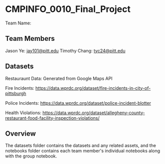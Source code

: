 # CMPINFO_0010_Final_Project
Team Name: 

## Team Members
Jason Ye: jay101@pitt.edu
Timothy Chang: tyc24@pitt.edu

## Datasets
Restauraunt Data: Generated from Google Maps API

Fire Incidents: https://data.wprdc.org/dataset/fire-incidents-in-city-of-pittsburgh

Police Incidents: https://data.wprdc.org/dataset/police-incident-blotter

Health Violations: https://data.wprdc.org/dataset/allegheny-county-restaurant-food-facility-inspection-violations/

## Overview
The datasets folder contains the datasets and any related assets, and the notebooks folder contains each team member's individual notebooks along with the group notebook.